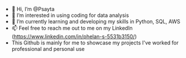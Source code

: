 - 👋 Hi, I’m @Psayta
- 👀 I’m interested in using coding for data analysis
- 🌱 I’m currently learning and developing my skills in Python, SQL, AWS 
- 📫 Feel free to reach me out to me on my LinkedIn (https://www.linkedin.com/in/phelan-s-5531b3150/)
- This Github is mainly for me to showcase my projects I've worked for professional and personal use 

<!---
Psayta/Psayta is a ✨ special ✨ repository because its `README.md` (this file) appears on your GitHub profile.
You can click the Preview link to take a look at your changes.
--->
